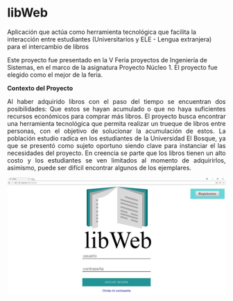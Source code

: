 # libWeb
Aplicación que actúa como herramienta tecnológica que facilita la interacción entre estudiantes (Universitarios y ELE - Lengua extranjera) para el intercambio de libros

Este proyecto fue presentado en la V Feria proyectos de Ingeniería de Sistemas, en el marco de la asignatura Proyecto Núcleo 1. El proyecto fue elegido como el mejor de la feria.

<b>Contexto del Proyecto</b>
<div style='text-align: justify;'>
Al haber adquirido libros con el paso del tiempo se encuentran dos posibilidades: Que estos se hayan acumulado o que no haya suficientes recursos económicos para comprar más libros. El proyecto busca encontrar una herramienta tecnológica que permita  realizar un trueque de libros entre personas, con el objetivo de solucionar la acumulación de estos. La población estudio radica en los estudiantes de la Universidad El Bosque, ya que se presentó como sujeto oportuno siendo clave para instanciar el las necesidades del proyecto.  En creencia se parte que los libros tienen un alto costo y los estudiantes se ven limitados al momento de adquirirlos, asimismo, puede ser difícil encontrar algunos de los ejemplares. 
</div>

<img src="/libweb.jpg" /><br>
